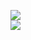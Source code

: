 [![](https://img.shields.io/badge/Made%20With-Github%20Spray-lightgrey.svg?style=for-the-badge&logo=github)](https://github.com/Annihil/github-spray#25882)  
[![](https://i.imgur.com/2DrTn0Z.gif)](https://github.com/Annihil/github-spray)